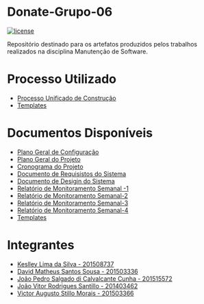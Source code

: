 # Donate-Grupo-06
[![license](https://img.shields.io/github/license/keslleylima/Donate---Grupo-06.svg)](https://github.com/keslleylima/Donate---Grupo-06/blob/master/LICENSE)

Repositório destinado para os artefatos produzidos pelos trabalhos realizados na disciplina Manutenção de Software.

# Processo Utilizado
- [ Processo  Unificado de Construção](https://github.com/keslleylima/Donate---Grupo-06/blob/master/1%C2%BA%20Etapa/1.Processo/PUC-DONATE.pdf)
- [Templates](https://github.com/keslleylima/Donate---Grupo-06/tree/master/1%C2%BA%20Etapa/1.Processo)
# Documentos Disponíveis
  - [Plano Geral de Configuração](https://github.com/keslleylima/Donate---Grupo-06/blob/master/1%C2%BA%20Etapa/2.Projeto/1.2.2Ger%C3%AAncia/PGC-DONATE.pdf)
  - [Plano Geral do Projeto](https://github.com/keslleylima/Donate---Grupo-06/blob/master/1%C2%BA%20Etapa/2.Projeto/1.2.2Ger%C3%AAncia/PGP-DONATE.pdf)
  - [Cronograma do Projeto](https://github.com/keslleylima/Donate---Grupo-06/blob/master/1%C2%BA%20Etapa/2.Projeto/1.2.2Ger%C3%AAncia/CGM-DONATE.pdf)
  - [Documento de Requisistos do Sistema](https://github.com/keslleylima/Donate---Grupo-06/blob/master/1%C2%BA%20Etapa/2.Projeto/1.2.3Requisito/DRS-DONATE.pdf)
  - [Documento de Desigin do Sistema](https://github.com/keslleylima/Donate---Grupo-06/blob/master/1%C2%BA%20Etapa/2.Projeto/1.2.1Design/DDS-DONATE.pdf)
  - [Relatório de Monitoramento Semanal -1](https://github.com/keslleylima/Donate---Grupo-06/blob/master/1%C2%BA%20Etapa/Monitoramento/RMS01-DONATE.docx)
  - [Relatório de Monitoramento Semanal-2](https://github.com/keslleylima/Donate---Grupo-06/blob/master/1%C2%BA%20Etapa/Monitoramento/RMS02-DONATE.docx)
   - [Relatório de Monitoramento Semanal-3](https://github.com/keslleylima/Donate---Grupo-06/blob/master/1%C2%BA%20Etapa/2.Projeto/1.2.4Monitoramento/RMS03-DONATE.docx)
   - [Relatório de Monitoramento Semanal-4](https://github.com/keslleylima/Donate---Grupo-06/blob/master/1%C2%BA%20Etapa/2.Projeto/1.2.4Monitoramento/RMS04-DONATE.docx)
   - [Templates](https://github.com/keslleylima/Donate---Grupo-06/tree/master/1%C2%BA%20Etapa/1.Processo)
# Integrantes 
  - [Keslley Lima da Silva - 201508737](https://github.com/keslleylima)
  - [David Matheus Santos Sousa - 201503336 ](https://github.com/MSSDavid)
  - [João Pedro Salgado di Calvalcante Cunha - 201515572 ](https://github.com/joaopsalgado)
  - [João Vitor Rodrigues Santillo - 201403462 ](https://github.com/jvsantillo) 
  - [Victor Augusto Stillo Morais - 201503366 ](https://github.com/VictorStillo)
  
